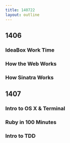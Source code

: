 ```yaml
---
title: 140722
layout: outline
---
```


## 1406

### IdeaBox Work Time

### How the Web Works

### How Sinatra Works

## 1407

### Intro to OS X & Terminal

### Ruby in 100 Minutes

### Intro to TDD
